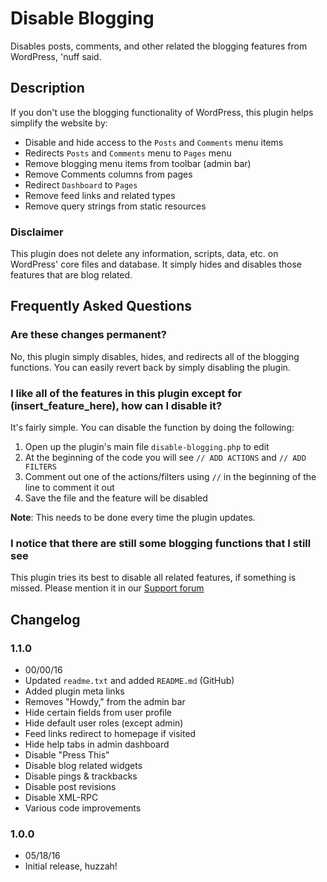 # Disable Blogging 

Disables posts, comments, and other related the blogging features from WordPress, 'nuff said.


## Description 
If you don't use the blogging functionality of WordPress, this plugin helps simplify the website by:

* Disable and hide access to the `Posts` and `Comments` menu items
* Redirects `Posts` and `Comments` menu to `Pages` menu
* Remove blogging menu items from toolbar (admin bar)
* Remove Comments columns from pages
* Redirect `Dashboard` to `Pages`
* Remove feed links and related types
* Remove query strings from static resources


### Disclaimer 
This plugin does not delete any information, scripts, data, etc. on WordPress' core files and database. It simply hides and disables those features that are blog related.


## Frequently Asked Questions 

### Are these changes permanent? 
No, this plugin simply disables, hides, and redirects all of the blogging functions. You can easily revert back by simply disabling the plugin.


### I like all of the features in this plugin except for (insert_feature_here), how can I disable it? 
It's fairly simple. You can disable the function by doing the following:

1. Open up the plugin's main file `disable-blogging.php` to edit
1. At the beginning of the code you will see `// ADD ACTIONS` and `// ADD FILTERS`
1. Comment out one of the actions/filters using `//` in the beginning of the line to comment it out
1. Save the file and the feature will be disabled

**Note**: This needs to be done every time the plugin updates.


### I notice that there are still some blogging functions that I still see 
This plugin tries its best to disable all related features, if something is missed. Please mention it in our [Support forum](https://wordpress.org/support/plugin/disable-blogging)

## Changelog 

### 1.1.0 
* 00/00/16
* Updated `readme.txt` and added `README.md` (GitHub)
* Added plugin meta links
* Removes "Howdy," from the admin bar
* Hide certain fields from user profile
* Hide default user roles (except admin)
* Feed links redirect to homepage if visited
* Hide help tabs in admin dashboard
* Disable "Press This"
* Disable blog related widgets
* Disable pings & trackbacks
* Disable post revisions
* Disable XML-RPC
* Various code improvements


### 1.0.0 
* 05/18/16
* Initial release, huzzah!